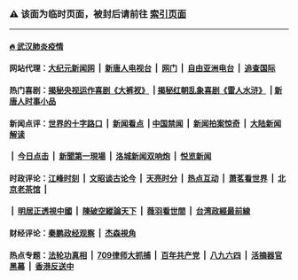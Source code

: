 ### ⚠️ 该面为临时页面，被封后请前往 [索引页面](../link4.md)

---

#### [🔥 武汉肺炎疫情](http://165.227.51.59:10000/videos/corona/)

#### 网站代理：[大纪元新闻网](http://165.227.51.59:10080/gb/) &nbsp;|&nbsp; [新唐人电视台](http://165.227.51.59:8808/gb/) &nbsp;|&nbsp; [网门](http://165.227.51.59:11000/) &nbsp;|&nbsp; [自由亚洲电台](http://165.227.51.59:9800/mandarin/) &nbsp;|&nbsp; [追查国际](http://165.227.51.59:10010/)

#### 热门喜剧：[揭秘央视运作喜剧《大裤衩》](http://165.227.51.59:10000/videos/res/big-shorts/) &nbsp;|&nbsp;[揭秘红朝乱象喜剧《雷人水浒》](http://165.227.51.59:10000/videos/res/OutlawsOfMarsh/) &nbsp;|&nbsp;[新唐人时事小品](http://165.227.51.59:10000/videos/res/comedy/)

#### 新闻点评：[世界的十字路口](http://165.227.51.59/tanghao/) &nbsp;|&nbsp; [新闻看点](http://165.227.51.59/news-insight/) &nbsp;|&nbsp;[中国禁闻](http://165.227.51.59/ntdtv-news/) &nbsp;|&nbsp; [新闻拍案惊奇](http://165.227.51.59/dayu/) &nbsp;|&nbsp; [大陆新闻解读](http://165.227.51.59/ntdtv-comedy/)
####   &nbsp;|&nbsp;  [今日点击](http://165.227.51.59/news-click/)  &nbsp;|&nbsp; [新聞第一現場](http://165.227.51.59/primary-scene/) &nbsp;|&nbsp; [洛城新闻双响炮](http://165.227.51.59/la-news/) &nbsp;|&nbsp; [悦览新闻](http://165.227.51.59/dingyue/)

#### 时政评论：[江峰时刻](http://165.227.51.59/today-in-history/) &nbsp;|&nbsp; [文昭谈古论今](http://165.227.51.59/wenzhao/) &nbsp;|&nbsp; [天亮时分](http://165.227.51.59/tianliang/) &nbsp;|&nbsp; [热点互动](http://165.227.51.59/ntdtv-rdhd/) &nbsp;|&nbsp; [萧茗看世界](http://165.227.51.59/simonegao/) &nbsp;|&nbsp; [北京老茶馆](http://165.227.51.59/teahouse/)  &nbsp;|&nbsp;  
####   &nbsp;|&nbsp;  [明居正透視中國](http://165.227.51.59/decoding-china/)  &nbsp;|&nbsp; [陳破空縱論天下](http://165.227.51.59/pokong/)  &nbsp;|&nbsp; [薇羽看世間](http://165.227.51.59/weiyu/)  &nbsp;|&nbsp; [台湾政經最前線](http://165.227.51.59/taiwan/)   

#### 财经评论：[秦鹏政经观察](http://165.227.51.59/qinpeng/) &nbsp;|&nbsp; [杰森視角 ](http://165.227.51.59/jason/)

#### 热点专题：[法轮功真相](http://165.227.51.59:10000/videos/truth.html) &nbsp;|&nbsp; [709律师大抓捕](http://165.227.51.59:10000/videos/709/) &nbsp;|&nbsp; [百年共产党](http://165.227.51.59:10000/videos/ccp.html) &nbsp;|&nbsp; [八九六四](http://165.227.51.59:10000/videos/88/)  &nbsp;|&nbsp; [活摘器官黑幕](http://165.227.51.59:10000/videos/res/Organs/)  &nbsp;|&nbsp; [香港反送中](http://165.227.51.59:10000/videos/res/hk/) 

<img src='http://gfw-breaker.win/link4.md' width='0px' height='0px'/>

